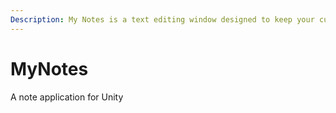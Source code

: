 ```yaml
---
Description: My Notes is a text editing window designed to keep your current todo list, thoughts and ideas - safe and easily accessible throughout your projects journey to completion.
---
```


# MyNotes
A note application for Unity
